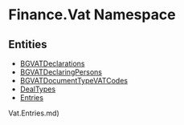 ﻿---
uid: Finance.Vat
---
# Finance.Vat Namespace

## Entities
- [BGVATDeclarations](Finance.Vat.BGVATDeclarations.md)  
- [BGVATDeclaringPersons](Finance.Vat.BGVATDeclaringPersons.md)  
- [BGVATDocumentTypeVATCodes](Finance.Vat.BGVATDocumentTypeVATCodes.md)  
- [DealTypes](Finance.Vat.DealTypes.md)  
- [Entries](Finance.Vat.Entries.md)  

Vat.Entries.md)  

